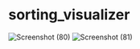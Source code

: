 ﻿# sorting_visualizer
![Screenshot (80)](https://github.com/agnishde/sorting_visualizer/assets/86564675/5cda04c2-669c-41e7-82bf-97044a6eb737)
![Screenshot (81)](https://github.com/agnishde/sorting_visualizer/assets/86564675/a83376b8-4d11-40c0-a541-89207344b870)
